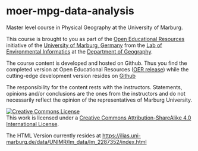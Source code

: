 # moer-mpg-data-analysis
Master level course in Physical Geography at the University of Marburg.

This course is brought to you as part of the [Open Educational Resources](https://oer.uni-marburg.de) initiative of the [University of Marburg, Germany](https://www.uni-marburg.de/de) from the [Lab of Environmental Informatics](https://www.uni-marburg.de/en/fb19/disciplines/physisch/environmentalinformatics) at the [Department of Geography](https://www.uni-marburg.de/fb19).

The course content is developed and hosted on Github. Thus you find the completed version at Open Educational Resources ([OER release](https://oer.uni-marburg.de/ilias.php?ref_id=1655946&cmdClass=ilrepositorygui&cmdNode=w2&baseClass=ilrepositorygui)) while the cutting-edge development version resides on [Github](https://geomoer.github.io/moer-mpg-data-analysis/)

The responsibility for the content rests with the instructors. Statements, opinions and/or conclusions are the ones from the instructors and do not necessarily reflect the opinion of the representatives of Marburg University.

<a rel="license" href="http://creativecommons.org/licenses/by-sa/4.0/"><img alt="Creative Commons License" style="border-width:0" src="https://i.creativecommons.org/l/by-sa/4.0/88x31.png" /></a><br />This work is licensed under a <a rel="license" href="http://creativecommons.org/licenses/by-sa/4.0/">Creative Commons Attribution-ShareAlike 4.0 International License</a>.


The HTML Version currently resides at 
https://ilias.uni-marburg.de/data/UNIMR/lm_data/lm_2287352/index.html
<!-- https://geomoer.github.io/moer-mpg-data-analysis/ -->
